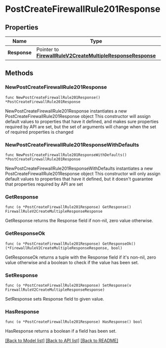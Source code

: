 # PostCreateFirewallRule201Response

## Properties

Name | Type | Description | Notes
------------ | ------------- | ------------- | -------------
**Response** | Pointer to [**FirewallRuleV2CreateMultipleResponseResponse**](FirewallRuleV2CreateMultipleResponseResponse.md) |  | [optional] 

## Methods

### NewPostCreateFirewallRule201Response

`func NewPostCreateFirewallRule201Response() *PostCreateFirewallRule201Response`

NewPostCreateFirewallRule201Response instantiates a new PostCreateFirewallRule201Response object
This constructor will assign default values to properties that have it defined,
and makes sure properties required by API are set, but the set of arguments
will change when the set of required properties is changed

### NewPostCreateFirewallRule201ResponseWithDefaults

`func NewPostCreateFirewallRule201ResponseWithDefaults() *PostCreateFirewallRule201Response`

NewPostCreateFirewallRule201ResponseWithDefaults instantiates a new PostCreateFirewallRule201Response object
This constructor will only assign default values to properties that have it defined,
but it doesn't guarantee that properties required by API are set

### GetResponse

`func (o *PostCreateFirewallRule201Response) GetResponse() FirewallRuleV2CreateMultipleResponseResponse`

GetResponse returns the Response field if non-nil, zero value otherwise.

### GetResponseOk

`func (o *PostCreateFirewallRule201Response) GetResponseOk() (*FirewallRuleV2CreateMultipleResponseResponse, bool)`

GetResponseOk returns a tuple with the Response field if it's non-nil, zero value otherwise
and a boolean to check if the value has been set.

### SetResponse

`func (o *PostCreateFirewallRule201Response) SetResponse(v FirewallRuleV2CreateMultipleResponseResponse)`

SetResponse sets Response field to given value.

### HasResponse

`func (o *PostCreateFirewallRule201Response) HasResponse() bool`

HasResponse returns a boolean if a field has been set.


[[Back to Model list]](../README.md#documentation-for-models) [[Back to API list]](../README.md#documentation-for-api-endpoints) [[Back to README]](../README.md)


